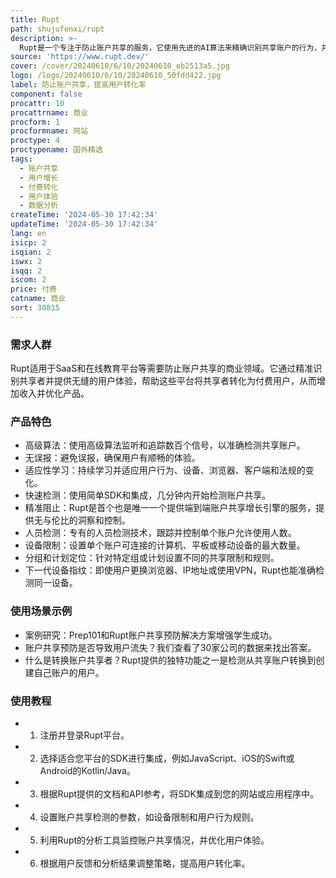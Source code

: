 ```yaml
---
title: Rupt
path: shujufenxi/rupt
description: >-
  Rupt是一个专注于防止账户共享的服务，它使用先进的AI算法来精确识别共享账户的行为，并将这些共享者转化为付费用户。该服务通过简单的SDK和集成，快速检测账户共享，提供个性化的用户体验，以确保用户在享受服务的同时，不会受到干扰。Rupt还提供了详细的分析和洞察，帮助企业优化产品并增加收入。
source: 'https://www.rupt.dev/'
cover: /cover/20240610/6/10/20240610_eb2513a5.jpg
logo: /logo/20240610/6/10/20240610_50fdd422.jpg
label: 防止账户共享，提高用户转化率
component: false
procattr: 10
procattrname: 商业
procform: 1
procformname: 网站
proctype: 4
proctypename: 国外精选
tags:
  - 账户共享
  - 用户增长
  - 付费转化
  - 用户体验
  - 数据分析
createTime: '2024-05-30 17:42:34'
updateTime: '2024-05-30 17:42:34'
lang: en
isicp: 2
isqian: 2
iswx: 2
isqq: 2
iscom: 2
price: 付费
catname: 商业
sort: 30815
---
```




### 需求人群
Rupt适用于SaaS和在线教育平台等需要防止账户共享的商业领域。它通过精准识别共享者并提供无缝的用户体验，帮助这些平台将共享者转化为付费用户，从而增加收入并优化产品。

### 产品特色
* 高级算法：使用高级算法监听和追踪数百个信号，以准确检测共享账户。
* 无误报：避免误报，确保用户有顺畅的体验。
* 适应性学习：持续学习并适应用户行为、设备、浏览器、客户端和法规的变化。
* 快速检测：使用简单SDK和集成，几分钟内开始检测账户共享。
* 精准阻止：Rupt是首个也是唯一一个提供端到端账户共享增长引擎的服务，提供无与伦比的洞察和控制。
* 人员检测：专有的人员检测技术，跟踪并控制单个账户允许使用人数。
* 设备限制：设置单个账户可连接的计算机、平板或移动设备的最大数量。
* 分组和计划定位：针对特定组或计划设置不同的共享限制和规则。
* 下一代设备指纹：即使用户更换浏览器、IP地址或使用VPN，Rupt也能准确检测同一设备。

### 使用场景示例
* 案例研究：Prep101和Rupt账户共享预防解决方案增强学生成功。
* 账户共享预防是否导致用户流失？我们查看了30家公司的数据来找出答案。
* 什么是转换账户共享者？Rupt提供的独特功能之一是检测从共享账户转换到创建自己账户的用户。

### 使用教程
* 1. 注册并登录Rupt平台。
* 2. 选择适合您平台的SDK进行集成，例如JavaScript、iOS的Swift或Android的Kotlin/Java。
* 3. 根据Rupt提供的文档和API参考，将SDK集成到您的网站或应用程序中。
* 4. 设置账户共享检测的参数，如设备限制和用户行为规则。
* 5. 利用Rupt的分析工具监控账户共享情况，并优化用户体验。
* 6. 根据用户反馈和分析结果调整策略，提高用户转化率。

  
